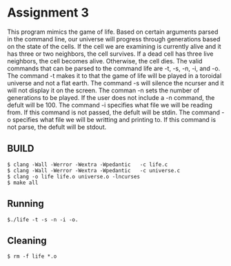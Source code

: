 # Assignment 3
This program mimics the game of life. Based on certain arguments parsed in the command line, 
our universe will progress through generations based on the state of the cells. If the cell we 
are examining is currently alive and it has three or two neighbors, the cell survives. If a dead
cell has three live neighbors, the cell becomes alive. Otherwise, the cell dies. The valid
commands that can be parsed to the command life are -t, -s, -n, -i, and -o. The command -t 
makes it to that the game of life will be played in a toroidal universe and not a flat earth.
The command -s will silence the ncurser and it will not display it on the screen.
The comman -n sets the number of generations to be played. If the user does not include a -n 
command, the defult will be 100. The command -i specifies what file we will be reading from. If 
this command is not passed, the defult will be stdin.
The command -o specifies what file we will be writting and printing to. If this command is not
parse, the defult will be stdout.

## BUILD 
	$ clang -Wall -Werror -Wextra -Wpedantic   -c life.c
	$ clang -Wall -Werror -Wextra -Wpedantic   -c universe.c 
	$ clang -o life life.o universe.o -lncurses
	$ make all 

## Running 
	$./life -t -s -n -i -o.

## Cleaning 
	$ rm -f life *.o
